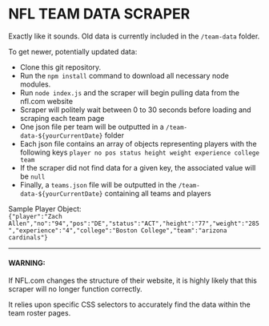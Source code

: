 # NFL TEAM DATA SCRAPER

Exactly like it sounds. Old data is currently included in the `/team-data` folder.  

To get newer, potentially updated data:
- Clone this git repository.
- Run the `npm install` command to download all necessary node modules.
- Run `node index.js` and the scraper will begin pulling data from the nfl.com website
- Scraper will politely wait between 0 to 30 seconds before loading and scraping each team page
- One json file per team will be outputted in a `/team-data-${yourCurrentDate}` folder
- Each json file contains an array of objects representing players with the following keys `player no pos status height weight experience college team`
- If the scraper did not find data for a given key, the associated value will be `null`
- Finally, a `teams.json` file will be outputted in the `/team-data-${yourCurrentDate}` containing all teams and players


Sample Player Object:  
`{"player":"Zach Allen","no":"94","pos":"DE","status":"ACT","height":"77","weight":"285","experience":"4","college":"Boston College","team":"arizona cardinals"}`  
   
---  
  
#### WARNING:
  
If NFL.com changes the structure of their website, it is highly likely that this scraper will no longer function correctly.  
  
It relies upon specific CSS selectors to accurately find the data within the team roster pages.



